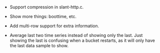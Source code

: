 
- Support compression in slant-http.c.

- Show more things: boottime, etc.

- Add multi-row support for extra information.

- Average last two time series instead of showing only the last.
  Just showing the last is confusing when a bucket restarts, as it will
only have the last data sample to show.
